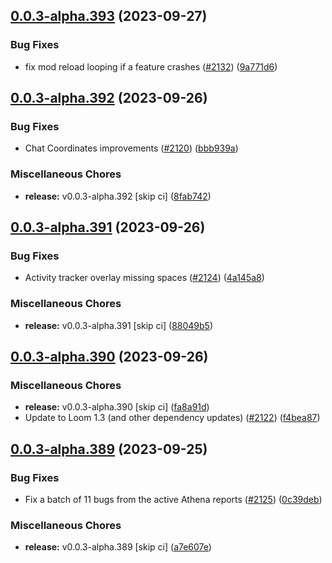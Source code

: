 ## [0.0.3-alpha.393](https://github.com/Wynntils/Artemis/compare/v0.0.3-alpha.392...v0.0.3-alpha.393) (2023-09-27)


### Bug Fixes

* fix mod reload looping if a feature crashes ([#2132](https://github.com/Wynntils/Artemis/issues/2132)) ([9a771d6](https://github.com/Wynntils/Artemis/commit/9a771d65946a2ea540acd986a4e3616d39beba38))

## [0.0.3-alpha.392](https://github.com/Wynntils/Artemis/compare/v0.0.3-alpha.391...v0.0.3-alpha.392) (2023-09-26)


### Bug Fixes

* Chat Coordinates improvements ([#2120](https://github.com/Wynntils/Artemis/issues/2120)) ([bbb939a](https://github.com/Wynntils/Artemis/commit/bbb939af71409fb7c5d2a40d0ce9001917bcdbaf))


### Miscellaneous Chores

* **release:** v0.0.3-alpha.392 [skip ci] ([8fab742](https://github.com/Wynntils/Artemis/commit/8fab74226533c53123a592c3bd649d606b168e11))

## [0.0.3-alpha.391](https://github.com/Wynntils/Artemis/compare/v0.0.3-alpha.390...v0.0.3-alpha.391) (2023-09-26)


### Bug Fixes

* Activity tracker overlay missing spaces ([#2124](https://github.com/Wynntils/Artemis/issues/2124)) ([4a145a8](https://github.com/Wynntils/Artemis/commit/4a145a8cbd4ac1d973ef9855c5624185426694e4))


### Miscellaneous Chores

* **release:** v0.0.3-alpha.391 [skip ci] ([88049b5](https://github.com/Wynntils/Artemis/commit/88049b5049a09e981a74c2b38d1aecf0792c9fd7))

## [0.0.3-alpha.390](https://github.com/Wynntils/Artemis/compare/v0.0.3-alpha.389...v0.0.3-alpha.390) (2023-09-26)


### Miscellaneous Chores

* **release:** v0.0.3-alpha.390 [skip ci] ([fa8a91d](https://github.com/Wynntils/Artemis/commit/fa8a91d58061ab63301ca88d8da74175c3c0b3db))
* Update to Loom 1.3 (and other dependency updates) ([#2122](https://github.com/Wynntils/Artemis/issues/2122)) ([f4bea87](https://github.com/Wynntils/Artemis/commit/f4bea8764f98178841f59387f40616d720d12f7d))

## [0.0.3-alpha.389](https://github.com/Wynntils/Artemis/compare/v0.0.3-alpha.388...v0.0.3-alpha.389) (2023-09-25)


### Bug Fixes

* Fix a batch of 11 bugs from the active Athena reports ([#2125](https://github.com/Wynntils/Artemis/issues/2125)) ([0c39deb](https://github.com/Wynntils/Artemis/commit/0c39deb281196860e0a831cf22d56dee16e9a3c3))


### Miscellaneous Chores

* **release:** v0.0.3-alpha.389 [skip ci] ([a7e607e](https://github.com/Wynntils/Artemis/commit/a7e607ea887bcb287a6e847256654387794b8db6))

